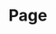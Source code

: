 # Page
<img src='https://tq.tahakara.dev/favicon.ico?Page' style='display:none; height: 50px; width: 50px;'></img>
